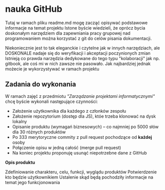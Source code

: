 # nauka GitHub

Tutaj w ramach pliku readme.md mogę zacząć opisywać podstawowe informacje na temat projektu
Istone byście wiedzieli, że oprócz bycia doskonałym narzędziem dla zapewniania pracy grupowej nad programowaniem można korzystać z git do celów pisania dokumentacji.

Niekoniecznie jest to tak eleganckie i czytelne jak w innych narzędziach, ale DOSKONALE nadaje się do weryfikacji i akceptacji poczynionych zmian
Istnieją co prawda narzędzia dedykowane do tego typu "kolaboracji" jak np. gitbook, ale coś mi w nich zawsze nie pasowało.
Jak najbardziej jednak możecie je wykorzystywać w ramach projektu

## Zadania do wykonania
W ramach zajęć z przedmiotu *"Zarządzanie projektami informatycznymi"* chcę byście wykonali następujące czynności:
- Założenie użytkownika dla każdego z członków zespołu
- Założenie repozytorium (dostęp dla JS), któe  trzeba klonować na dysk lokalny
- Opisanie produktu (wymagań biznesowych) – co najmniej po 5000 słów dla 30 różnych produktów 
- Po 333 merytoryczne commity z pull request pochodzące od **każdej** osoby
- Połączenie opisu w jedną całość (merge pull request)
- Na koniec projektu proponuję usunąć niepotrzebne dane z GitHub

**Opis produktu** 

Zdefiniowanie charakteru, celu, funkcji, wyglądu produktów
Potwierdzenie kto będzie użytkownikiem
Ustalenie skąd będą pochodziły informacje na temat jego funkcjonowania 
